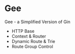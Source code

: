 # Gee

Gee - a Simplified Version of Gin

- HTTP Base
- Context & Router
- Dynamic Route & Trie
- Route Group Control